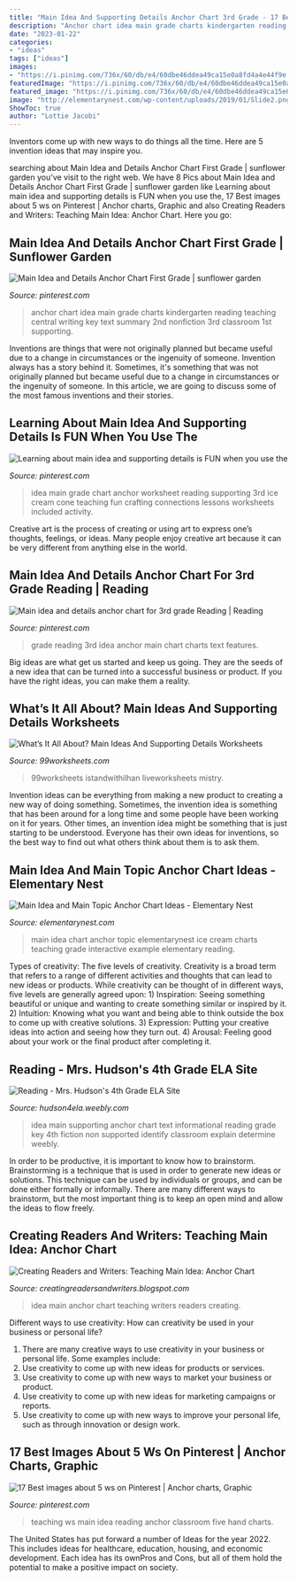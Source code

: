 ```yaml
---
title: "Main Idea And Supporting Details Anchor Chart 3rd Grade - 17 Best Images About 5 Ws On Pinterest"
description: "Anchor chart idea main grade charts kindergarten reading teaching central writing key text summary 2nd nonfiction 3rd classroom 1st supporting"
date: "2023-01-22"
categories:
- "ideas"
tags: ["ideas"]
images:
- "https://i.pinimg.com/736x/60/db/e4/60dbe46ddea49ca15e0a8fd4a4e44f9e.jpg"
featuredImage: "https://i.pinimg.com/736x/60/db/e4/60dbe46ddea49ca15e0a8fd4a4e44f9e.jpg"
featured_image: "https://i.pinimg.com/736x/60/db/e4/60dbe46ddea49ca15e0a8fd4a4e44f9e.jpg"
image: "http://elementarynest.com/wp-content/uploads/2019/01/Slide2.png"
ShowToc: true
author: "Lottie Jacobi"
---
```



Inventors come up with new ways to do things all the time. Here are 5 invention ideas that may inspire you.

	

		
searching about Main Idea and Details Anchor Chart First Grade | sunflower garden you've visit to the right web. We have 8 Pics about Main Idea and Details Anchor Chart First Grade | sunflower garden like Learning about main idea and supporting details is FUN when you use the, 17 Best images about 5 ws on Pinterest | Anchor charts, Graphic and also Creating Readers and Writers: Teaching Main Idea: Anchor Chart. Here you go:
		
    
## Main Idea And Details Anchor Chart First Grade | Sunflower Garden

<img loading=lazy src="https://i.pinimg.com/736x/c9/61/49/c96149e2d034ee710eeb493b082e7db4--main-idea-anchor-chart-first-grade-rd-grade-main-idea.jpg?b=t" onerror="this.onerror=null;this.src='https://tse2.mm.bing.net/th?id=OIP.n5IHzNsxt68-ajs_LN_nOQHaJm&amp;pid=15.1';" alt="Main Idea and Details Anchor Chart First Grade | sunflower garden">

_Source: pinterest.com_

>anchor chart idea main grade charts kindergarten reading teaching central writing key text summary 2nd nonfiction 3rd classroom 1st supporting. 

	

Inventions are things that were not originally planned but became useful due to a change in circumstances or the ingenuity of someone.
Invention always has a story behind it. Sometimes, it's something that was not originally planned but became useful due to a change in circumstances or the ingenuity of someone. In this article, we are going to discuss some of the most famous inventions and their stories.

    
## Learning About Main Idea And Supporting Details Is FUN When You Use The

<img loading=lazy src="https://i.pinimg.com/736x/60/db/e4/60dbe46ddea49ca15e0a8fd4a4e44f9e.jpg" onerror="this.onerror=null;this.src='https://tse2.mm.bing.net/th?id=OIP.YJxJYVS6HGPHkAG40FurqQHaJ4&amp;pid=15.1';" alt="Learning about main idea and supporting details is FUN when you use the">

_Source: pinterest.com_

>idea main grade chart anchor worksheet reading supporting 3rd ice cream cone teaching fun crafting connections lessons worksheets included activity. 

	

Creative art is the process of creating or using art to express one’s thoughts, feelings, or ideas. Many people enjoy creative art because it can be very different from anything else in the world.

    
## Main Idea And Details Anchor Chart For 3rd Grade Reading | Reading

<img loading=lazy src="https://i.pinimg.com/736x/5e/13/f4/5e13f44c4b3ea8b30f9b61ad703be1cb--poster-ideas-rd-grade-reading.jpg" onerror="this.onerror=null;this.src='https://tse3.mm.bing.net/th?id=OIP.lhsSqu6pm_NY145aAthCIQHaHa&amp;pid=15.1';" alt="Main idea and details anchor chart for 3rd grade Reading | Reading">

_Source: pinterest.com_

>grade reading 3rd idea anchor main chart charts text features. 

	

Big ideas are what get us started and keep us going. They are the seeds of a new idea that can be turned into a successful business or product. If you have the right ideas, you can make them a reality.

    
## What’s It All About? Main Ideas And Supporting Details Worksheets

<img loading=lazy src="https://www.99worksheets.com/wp-content/uploads/2021/05/main_idea_and_supporting_details__worksheet_8.jpg" onerror="this.onerror=null;this.src='https://tse3.mm.bing.net/th?id=OIP.pKUufbZWhH6bmvnSzBEF_wHaJk&amp;pid=15.1';" alt="What’s It All About? Main Ideas And Supporting Details Worksheets">

_Source: 99worksheets.com_

>99worksheets istandwithilhan liveworksheets mistry. 

	

Invention ideas can be everything from making a new product to creating a new way of doing something. Sometimes, the invention idea is something that has been around for a long time and some people have been working on it for years. Other times, an invention idea might be something that is just starting to be understood. Everyone has their own ideas for inventions, so the best way to find out what others think about them is to ask them.

    
## Main Idea And Main Topic Anchor Chart Ideas - Elementary Nest

<img loading=lazy src="http://elementarynest.com/wp-content/uploads/2019/01/Slide2.png" onerror="this.onerror=null;this.src='https://tse3.mm.bing.net/th?id=OIP.NluSLnnbbkk4Ve8PaCbBaQHaJ4&amp;pid=15.1';" alt="Main Idea and Main Topic Anchor Chart Ideas - Elementary Nest">

_Source: elementarynest.com_

>main idea chart anchor topic elementarynest ice cream charts teaching grade interactive example elementary reading. 

	

Types of creativity: The five levels of creativity.
Creativity is a broad term that refers to a range of different activities and thoughts that can lead to new ideas or products. While creativity can be thought of in different ways, five levels are generally agreed upon: 1) Inspiration: Seeing something beautiful or unique and wanting to create something similar or inspired by it. 
2) Intuition: Knowing what you want and being able to think outside the box to come up with creative solutions. 
3) Expression: Putting your creative ideas into action and seeing how they turn out. 
4) Arousal: Feeling good about your work or the final product after completing it.

    
## Reading - Mrs. Hudson&#039;s 4th Grade ELA Site

<img loading=lazy src="https://hudson4ela.weebly.com/uploads/2/5/2/1/25216923/513499_orig.jpg" onerror="this.onerror=null;this.src='https://tse1.mm.bing.net/th?id=OIP.9LnS5r3iEveQJ1R4d3z17AHaJ3&amp;pid=15.1';" alt="Reading - Mrs. Hudson&#039;s 4th Grade ELA Site">

_Source: hudson4ela.weebly.com_

>idea main supporting anchor chart text informational reading grade key 4th fiction non supported identify classroom explain determine weebly. 

	

In order to be productive, it is important to know how to brainstorm. Brainstorming is a technique that is used in order to generate new ideas or solutions. This technique can be used by individuals or groups, and can be done either formally or informally. There are many different ways to brainstorm, but the most important thing is to keep an open mind and allow the ideas to flow freely.

    
## Creating Readers And Writers: Teaching Main Idea: Anchor Chart

<img loading=lazy src="https://1.bp.blogspot.com/-GYY6zvQkLzI/W6PAbLGuqTI/AAAAAAAAE5I/GoodOL9UIz08j79PQXUeUENd10vCypHUQCLcBGAs/s1600/IMG_2720.jpg" onerror="this.onerror=null;this.src='https://tse4.mm.bing.net/th?id=OIP.7lep2FFZnmeU8Kw4adYQ7QHaJ4&amp;pid=15.1';" alt="Creating Readers and Writers: Teaching Main Idea: Anchor Chart">

_Source: creatingreadersandwriters.blogspot.com_

>idea main anchor chart teaching writers readers creating. 

	

Different ways to use creativity: How can creativity be used in your business or personal life?
1. There are many creative ways to use creativity in your business or personal life. Some examples include: 
2. Use creativity to come up with new ideas for products or services. 
3. Use creativity to come up with new ways to market your business or product. 
4. Use creativity to come up with new ideas for marketing campaigns or reports. 
5. Use creativity to come up with new ways to improve your personal life, such as through innovation or design work.

    
## 17 Best Images About 5 Ws On Pinterest | Anchor Charts, Graphic

<img loading=lazy src="https://s-media-cache-ak0.pinimg.com/736x/67/ac/50/67ac50538e03494450c6ea3fd316fb0c.jpg" onerror="this.onerror=null;this.src='https://tse4.mm.bing.net/th?id=OIP.QljasrqZckmWe4bWwJpe2wHaJ3&amp;pid=15.1';" alt="17 Best images about 5 ws on Pinterest | Anchor charts, Graphic">

_Source: pinterest.com_

>teaching ws main idea reading anchor classroom five hand charts. 

	

The United States has put forward a number of Ideas for the year 2022. This includes ideas for healthcare, education, housing, and economic development. Each idea has its ownPros and Cons, but all of them hold the potential to make a positive impact on society.

